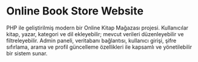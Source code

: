 # Online Book Store Website
PHP ile geliştirilmiş modern bir Online Kitap Mağazası projesi. Kullanıcılar kitap, yazar, kategori ve dil ekleyebilir; mevcut verileri düzenleyebilir ve filtreleyebilir. Admin paneli, veritabanı bağlantısı, kullanıcı girişi, şifre sıfırlama, arama ve profil güncelleme özellikleri ile kapsamlı ve yönetilebilir bir sistem sunar.
